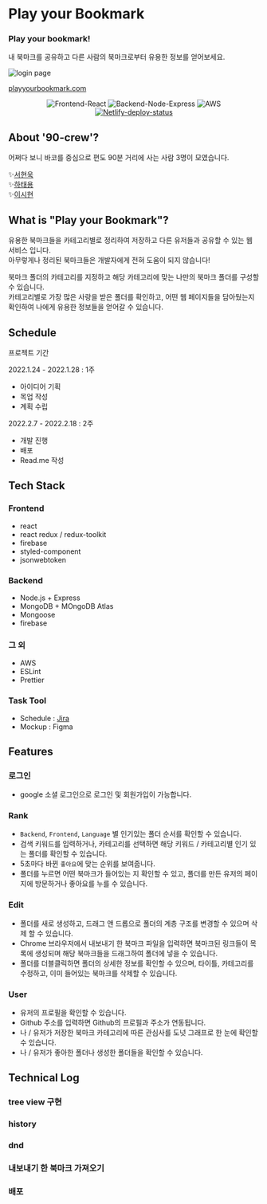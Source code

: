 # Play your Bookmark
### Play your bookmark!
내 북마크를 공유하고 다른 사람의 북마크로부터 유용한 정보를 얻어보세요.

![login page](https://user-images.githubusercontent.com/73685676/154782017-7e99de02-bb05-4a5a-9ba7-585e2e6b4c03.png)

[playyourbookmark.com](https://playyourbookmark.com)
<p align="center">
  <img src="https://img.shields.io/badge/Frontend-React-blue.svg" alt="Frontend-React">
  <img src="https://img.shields.io/badge/Backend-Node%20&%20Express-green.svg" alt="Backend-Node-Express">
  <img src="https://img.shields.io/badge/AWS-deployed-brightgreen" alt="AWS">
  <a href="https://gitkkal.xyz" title="Netlify-deploy-status">
    <img src="https://api.netlify.com/api/v1/badges/b53a6a4d-8634-4f9b-959b-6656ca76c6db/deploy-status" alt="Netlify-deploy-status">
  </a>
</p>

## About '90-crew'?
어쩌다 보니 바코를 중심으로 편도 90분 거리에 사는 사람 3명이 모였습니다.

✨[서현욱](https://github.com/Hyunwooksuh)
<br />
✨[하태용](https://github.com/hatae94)
<br />
✨[이시현](https://github.com/shlee39)

## What is "Play your Bookmark"?
유용한 북마크들을 카테고리별로 정리하여 저장하고 다른 유저들과 공유할 수 있는 웹 서비스 입니다.
<br />
아무렇게나 정리된 북마크들은 개발자에게 전혀 도움이 되지 않습니다!

북마크 폴더의 카테고리를 지정하고 해당 카테고리에 맞는 나만의 북마크 폴더를 구성할 수 있습니다.
<br />
카테고리별로 가장 많은 사랑을 받은 폴더를 확인하고, 어떤 웹 페이지들을 담아뒀는지 확인하여 나에게 유용한 정보들을 얻어갈 수 있습니다.

## Schedule
프로젝트 기간

2022.1.24 - 2022.1.28 : 1주
- 아이디어 기획
- 목업 작성
- 계획 수립

2022.2.7 - 2022.2.18 : 2주
- 개발 진행
- 배포
- Read.me 작성

## Tech Stack
### Frontend
- react
- react redux / redux-toolkit
- firebase
- styled-component
- jsonwebtoken

### Backend
- Node.js + Express
- MongoDB + MOngoDB Atlas
- Mongoose
- firebase

### 그 외
- AWS
- ESLint
- Prettier

### Task Tool
- Schedule : [Jira](https://90crew.atlassian.net/jira/software/projects/MYS/boards/1)
- Mockup : Figma

## Features
### 로그인
- google 소셜 로그인으로 로그인 및 회원가입이 가능합니다.

### Rank
- `Backend`, `Frontend`, `Language` 별 인기있는 폴더 순서를 확인할 수 있습니다.
- 검색 키워드를 입력하거나, 카테고리를 선택하면 해당 키워드 / 카테고리별 인기 있는 폴더를 확인할 수 있습니다.
- 5초마다 바뀐 `좋아요`에 맞는 순위를 보여줍니다.
- 폴더를 누르면 어떤 북마크가 들어있는 지 확인할 수 있고, 폴더를 만든 유저의 페이지에 방문하거나 좋아요를 누를 수 있습니다.

### Edit
- 폴더를 새로 생성하고, 드래그 앤 드롭으로 폴더의 계층 구조를 변경할 수 있으며 삭제 할 수 있습니다.
- Chrome 브라우저에서 내보내기 한 북마크 파일을 입력하면 북마크된 링크들이 목록에 생성되며 해당 북마크들을 드래그하여 폴더에 넣을 수 있습니다.
- 폴더를 더블클릭하면 폴더의 상세한 정보를 확인할 수 있으며, 타이틀, 카테고리를 수정하고, 이미 들어있는 북마크를 삭제할 수 있습니다.

### User
- 유저의 프로필을 확인할 수 있습니다. 
- Github 주소를 입력하면 Github의 프로필과 주소가 연동됩니다.
- 나 / 유저가 저장한 북마크 카테고리에 따른 관심사를 도넛 그래프로 한 눈에 확인할 수 있습니다.
- 나 / 유저가 좋아한 폴더나 생성한 폴더들을 확인할 수 있습니다.

## Technical Log
### tree view 구현
### history
### dnd
### 내보내기 한 북마크 가져오기
### 배포

